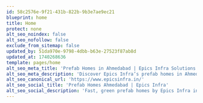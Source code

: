```yaml
---
id: 58c2576e-9f21-431b-822b-9b3e7ae9ec21
blueprint: home
title: Home
protect: none
alt_seo_noindex: false
alt_seo_nofollow: false
exclude_from_sitemap: false
updated_by: 51da970e-9798-4dbb-b63e-27523f87ab8d
updated_at: 1740268636
template: pages/home
alt_seo_meta_title: 'Prefab Homes in Ahmedabad | Epics Infra Solutions'
alt_seo_meta_description: 'Discover Epics Infra’s prefab homes in Ahmedabad—fast, sustainable, and affordable solutions for modern living. Explore our innovative designs!'
alt_seo_canonical_url: 'https://www.epicsinfra.in/'
alt_seo_social_title: 'Prefab Homes Ahmedabad | Epics Infra'
alt_seo_social_description: 'Fast, green prefab homes by Epics Infra in Ahmedabad—your dream space awaits!'
---
```

